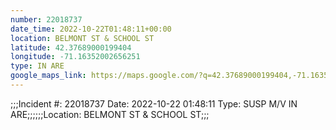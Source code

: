 ```yaml
---
number: 22018737
date_time: 2022-10-22T01:48:11+00:00
location: BELMONT ST & SCHOOL ST
latitude: 42.37689000199404
longitude: -71.16352002656251
type: IN ARE
google_maps_link: https://maps.google.com/?q=42.37689000199404,-71.16352002656251
---
```


;;;Incident #: 22018737  Date: 2022-10-22 01:48:11   Type: SUSP M/V IN ARE;;;;;;Location: BELMONT ST & SCHOOL ST;;;
